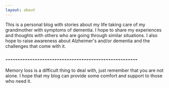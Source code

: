 ```yaml
---
layout: about
---
```


This is a personal blog with stories about my life taking care of my grandmother with symptoms of dementia. I hope to share my experiences and thoughts with others who are going through similar situations. I also hope to raise awareness about Alzheimer's and/or dementia and the challenges that come with it.

### ------------------------------------------------------

Memory loss is a difficult thing to deal with, just remember that you are not alone. I hope that my blog can provide some comfort and support to those who need it.
